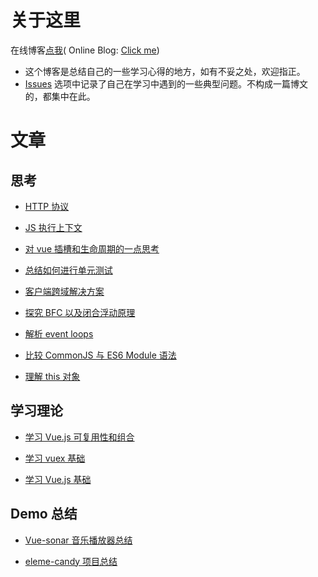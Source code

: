 # 关于这里

在线博客[点我][click-me]( Online Blog: [Click me][click-me])

 - 这个博客是总结自己的一些学习心得的地方，如有不妥之处，欢迎指正。
 - [Issues][issues] 选项中记录了自己在学习中遇到的一些典型问题。不构成一篇博文的，都集中在此。

[click-me]:https://lbwa.github.io

[issues]:https://github.com/lbwa/lbwa.github.io/issues
# 文章

## 思考

- [HTTP 协议][HTTP 协议]

- [JS 执行上下文][JS 执行上下文]

- [对 vue 插槽和生命周期的一点思考][对 vue 插槽和生命周期的一点思考]

- [总结如何进行单元测试][总结如何进行单元测试]

- [客户端跨域解决方案][客户端跨域解决方案]

- [探究 BFC 以及闭合浮动原理][探究 BFC 以及闭合浮动原理]

- [解析 event loops][解析 event loops]

- [比较 CommonJS 与 ES6 Module 语法][比较 CommonJS 与 ES6 Module 语法]

- [理解 this 对象][理解 this 对象]

## 学习理论

- [学习 Vue.js 可复用性和组合][学习 Vue.js 可复用性和组合]

- [学习 vuex 基础][学习 vuex 基础]

- [学习 Vue.js 基础][学习 Vue.js 基础]

## Demo 总结

- [Vue-sonar 音乐播放器总结][Vue-sonar 音乐播放器总结]

- [eleme-candy 项目总结][eleme-candy 项目总结]

[HTTP 协议]:https://lbwa.github.io/2018/06/06/180606-http-protocol/

[JS 执行上下文]:https://lbwa.github.io/2018/05/07/180507-execution-context/

[对 vue 插槽和生命周期的一点思考]:https://lbwa.github.io/2018/04/24/180424-vue-lifecycle-and-slots/

[总结如何进行单元测试]:https://lbwa.github.io/2018/04/21/180421-Learning-vue-unit-test/

[客户端跨域解决方案]:https://lbwa.github.io/2018/04/19/180419-Cross-domain-solution/

[Vue-sonar 音乐播放器总结]:https://lbwa.github.io/2018/04/18/180418-summary-of-vue-sonar

[探究 BFC 以及闭合浮动原理]:https://lbwa.github.io/2018/03/29/180329-CSS-BFC/

[eleme-candy 项目总结]:https://lbwa.github.io/2018/03/28/180328-summary-of-eleme-candy

[学习 Vue.js 可复用性和组合]:https://lbwa.github.io/2018/03/12/180312-Vue.js-reusability-and-composition/

[解析 event loops]:https://lbwa.github.io/2018/03/08/180308-Event-loop/

[学习 vuex 基础]:https://lbwa.github.io/2018/03/06/180306-Learning-vuex/

[比较 CommonJS 与 ES6 Module 语法]:https://lbwa.github.io/2018/02/27/180227-Compare-CommonJS-with-ES6-module/
[学习 Vue.js 基础]:https://lbwa.github.io/2018/02/24/180224-Learning-Vue.js-essentials/

[理解 this 对象]:https://lbwa.github.io/2018/02/06/180206-Understand-this/

